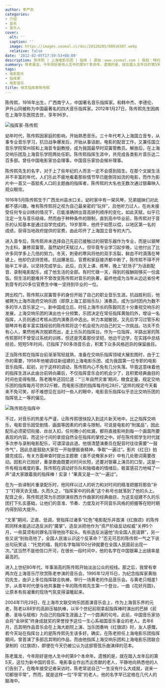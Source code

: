 ```yaml
---
author: 李严欢
categories:
- 介绍
- 音乐
- 音乐人
cover:
  alt: ''
  caption: ''
  image: https://images.soomal.cc/doc/20120205/00016507.webp
  relative: false
date: '2012-02-05T17:59:53+08:00'
description: 陈传熙 | 上海电影乐团 | 指挥 | 源自：www.soomal.com | 版权：特约 |  平均/总评分：10.00/40
summary: 陈老属龙，今年刚好是他人生中的第9个本命年。遗憾的是，就在踏入龙年后的第5天，这位为新中国的音乐、电影事业作出杰出贡献的老人，平静地向熟悉他的人们告别了。在晚年接受记者采访时，陈老常说自己“一生没有什么大成就，说来一切都很平常”。然而，就是这样一位“平常”的老人，他的名字早已定格在几代人的脑海中……
tags:
- 电影配乐
- 指挥家
- 电影音乐
title: 悼念指挥家陈传熙
---
```


陈传熙，1916年出生，广西南宁人，中国著名音乐指挥家。和韩中杰、李德伦、尹升山同被称为中国最著名的四大音乐指挥家。2012年1月27日，陈传熙先生因病在上海华东医院去世，享年96岁。

![指挥家-陈传熙](https://images.soomal.cc/doc/20120205/00016506.webp)





幼年时代，陈传熙因家庭的影响，开始熟悉音乐。三十年代考入上海国立音专，从事专业音乐学习，抗日战争爆发后，开始从事话剧，电影的配音工作，又兼任国立音乐学院常州班和上海音专副教授，成为我国最早时双簧管教员。解放后，在上海交响乐团及上海音乐学院两处任职。陈传熙指挥生涯中，共完成各类影片音乐达二百多部。曾任中国电影家协会理事，中国音乐家协会候补理事。



陈传熙先生的名字，对于上了些年纪的人而言一定不会感到陌生。在那个文娱生活并不丰富的年代，人们乐此不疲地看着那些情节早已能倒背如流的电影，而作为影片中一首又一首脍炙人口的主题曲的指挥者，陈传熙的大名也无数次通过银幕映入观众眼帘。

1916年5月陈传熙生于广西龙州县水口关。幼时家中有一架风琴，兄弟姐妹们对此都不感兴趣，唯有陈传熙将之视为自己最亲密的“玩伴”，且他听力过人，在尚未接受任何专业训练的情况下，已能准确辨出音高排列顺序的变化，如此天赋，似乎已注定一生与音乐结缘。然而由于种种条件的限制，直到高中毕业前，陈传熙对于音乐的认知基本是通过自学完成的。19岁那年，他终于如愿以偿，以地区第一名的成绩，获得当地政府提供的官费，由此叩开了上海国立音专的大门。

进入音专后，陈传熙并未选择自己先前已接触过的铜管乐器作为专业，而是以钢琴为主科，兼修双簧管。虽然幼时天赋过人，但毕竟专业学习起步晚，让他付出了比许多同学多上几倍的努力。冬天，刺骨的寒风将他的双手冻裂，鲜血不时滴落在琴键上，他却仍坚持苦练。抗战爆发后，官费和家庭接济都中断了，陈传熙不得不开始半工半读，以坚持完成学业。此后，白天上课、练琴，晚上“赶场子”为话剧配音、录制电影配乐，成了他生活的全部。有时忙碌一天，得到的报酬刚够买一份盒饭。但生活的磨难并不曾改变陈传熙对音乐的执著，最终他成为当年从边远省份考到音专的20多位官费生中唯一坚持到毕业的一位。

跨出校门，陈传熙以双簧管手的身份开始了自己的职业音乐生涯。抗战胜利后，他被聘为上海市政府交响乐团（即原上海工部局乐队）演奏员，成为当时团内为数不多的华人音乐家之一。新中国成立后，时任上海市长的陈毅同志十分重视交响乐的发展，上海交响乐团的演出也十分频繁，乐团决定在常任指挥黄贻钧外，增设一名指挥，人员则通过考核从团内演奏员中选出。听力本就敏锐，又先后学习过管乐和钢琴并有着丰富实践经验的陈传熙将这个机会视为对自己的又一次挑战。功夫不负有心人，果然他再次脱颖而出，走上乐队的指挥台。作为一位指挥，半路出家的陈传熙那时不曾受过系统的训练，但还是凭着那份坚韧，他边干边学，在实践中总结经验，短短5年时间，已指挥了60多场音乐会，积累下众多风格迥异的保留曲目。

正当陈传熙在指挥台前渐渐驾轻就熟，准备在交响乐指挥领域大展宏图时，由于工作的需要，1958年他被调往新组建的上海电影乐团，成为我国第一位专职的电影音乐指挥。起初，对于这样的调动，陈传熙内心不免有几分失落。毕竟这意味着他的指挥生涯从此由台前转向幕后，不仅指挥音乐会的机会少了，且积累经典曲目的时间也变得有限。陈老晚年还回忆道：“‘三年自然灾害’期间，粮食定量，规定交响乐团的指挥每月可供32斤粮，而电影乐团的指挥每月吃28斤。”这样的规定今天看来不免可笑，却不难想见在当时一些人的眼中，电影音乐指挥似乎总比交响乐团的指挥低上一等的偏见。

![陈传熙在指挥中](https://images.soomal.cc/doc/20120205/00016507.webp)





不过，对音乐的热爱与严谨，让陈传熙很快投入到这片新天地中。比之指挥交响乐，电影音乐因受剧情、画面等因素的约束与限制，可说是电影的“附属品”，因此配乐必须密切衔接、丝丝入扣，任何微小的纰漏，都将直接影响到每一个画面所要表现的内容。而这分寸间的拿捏自然全在指挥的掌控之中。好在陈传熙学生时代就多次参与录制电影配乐，可谓深谙此道。他很清楚演奏员在配音时往往需要“一鼓作气”，因此总是鼓励大家在一开始便振奋精神，争取“一遍过”。影片《红日》拍摄完成后，有关方面审查时提出主题歌《谁不说俺家乡好》中有几处歌词需要改动。因影片已拍好，重录歌曲既要对时间长短，还要对银幕上演员的口型，这是一件有相当难度的事。陈传熙在调动好乐队和独唱者的情绪后，极富感召力地喊了一声“请大家跟着我的指挥棒！实录！”果真又是一次“一遍过”。

在为一些译制片重录配乐时，他同样以过人的听力和对时间的精准把握将那些“补丁”打得天衣无缝。久而久之，“指挥家中的码表”这个称号也就落到了他的头上。配音之余，陈传熙还常为乐团排演些西方作曲家的经典曲目，为这支组建不久的乐团打下扎实基础，让他们的音准、节奏、力度及对不同音乐风格的把握等在短时期内得到较大提升。

“文革”期间，正直、低调，曾指挥过诸多“红色”电影配乐并首演《红旗颂》的陈传熙同样未能逃过造反派的“魔掌”。造反派把他作为“资产阶级反动权威”关押5个月，一些莫须有的罪名压得他抬不起头。有些造反派逼他“向全国人民请罪”，另一些又说“别抬高他了，全国人民谁认识这个反革命？”忍无可忍的陈传熙一气之下说出句玩笑话：“托党的福，我的名字每隔100分钟就要在全国人民面前出现一次。”这当然不是他信口开河，在很长一段时间中，他的名字在中国银幕上出镜率是最高的。

进入上世纪80年代，年事渐高的陈传熙开始淡出公众的视线。那之后，我曾有幸两次在上海音乐厅欣赏陈老参演的音乐会。1995年12月15日，为纪念指挥家黄贻钧先生，由沪上多位指挥联合执棒，举行一场黄老的作品音乐会。与黄老只相差1岁，从青年时代便与他共事数十年的陈传熙先生第一个登台，一曲《花好月圆》，让原本有些凝重的现场气氛变得温暖起来。

2004年11月29日，在上海市文联交响乐团首演音乐会上，作为上海音乐界的元老，陈老以88岁的高龄压轴执棒，以半个世纪前刚拿起指挥棒时演出的巴赫《前奏、圣咏与赋格》为自己的指挥生涯画上了一个圆满的句号。此前，中国音乐家协会将“金钟奖”终身成就奖的荣誉授予这位一生心系祖国音乐事业的老人。去年6月，吕其明作品音乐会在上海大剧院上演，当乐团奏响《红旗颂》时，友人感慨，若今天站在指挥台上的是陈传熙先生该多好。确实，在陈老担任上海电影乐团指挥期间，曾首演了多部吕其明的作品，而由他指挥上海交响乐团和上海电影乐团联合录制的《红旗颂》，即便在今天仍被公认为这部管弦乐曲演绎的范本。

陈老属龙，今年刚好是他人生中的第9个本命年。遗憾的是，就在踏入龙年后的第5天，这位为新中国的音乐、电影事业作出杰出贡献的老人，平静地向熟悉他的人们告别了。在晚年接受记者采访时，陈老常说自己“一生没有什么大成就，说来一切都很平常”。然而，就是这样一位“平常”的老人，他的名字早已定格在几代人的脑海中。